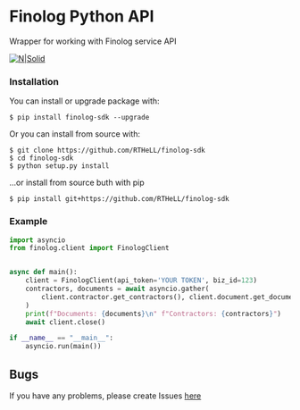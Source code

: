 # Finolog Python API

Wrapper for working with Finolog service API

[![N|Solid](https://img.shields.io/pypi/pyversions/finolog-sdk.svg)](https://pypi.python.org/pypi/finolog-sdk)

### Installation
You can install or upgrade package with:
```
$ pip install finolog-sdk --upgrade
```
Or you can install from source with:
```
$ git clone https://github.com/RTHeLL/finolog-sdk
$ cd finolog-sdk
$ python setup.py install
```
...or install from source buth with pip
```
$ pip install git+https://github.com/RTHeLL/finolog-sdk
```
### Example

```python
import asyncio
from finolog.client import FinologClient


async def main():
    client = FinologClient(api_token='YOUR TOKEN', biz_id=123)
    contractors, documents = await asyncio.gather(
        client.contractor.get_contractors(), client.document.get_documents()
    )
    print(f"Documents: {documents}\n" f"Contractors: {contractors}")
    await client.close()

if __name__ == "__main__":
    asyncio.run(main())

```


## Bugs

If you have any problems, please create Issues [here](https://github.com/RTHeLL/finolog-sdk/issues)  
